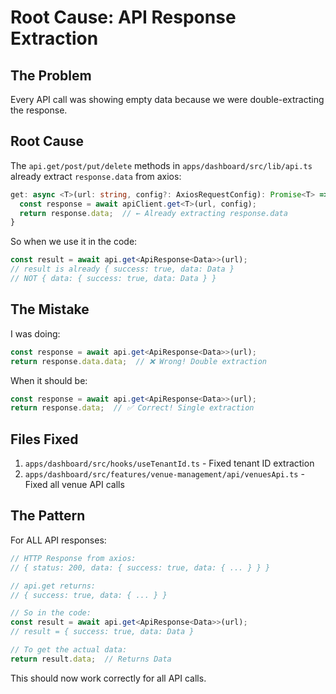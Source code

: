 # Root Cause: API Response Extraction

## The Problem
Every API call was showing empty data because we were double-extracting the response.

## Root Cause
The `api.get/post/put/delete` methods in `apps/dashboard/src/lib/api.ts` already extract `response.data` from axios:

```typescript
get: async <T>(url: string, config?: AxiosRequestConfig): Promise<T> => {
  const response = await apiClient.get<T>(url, config);
  return response.data;  // ← Already extracting response.data
}
```

So when we use it in the code:
```typescript
const result = await api.get<ApiResponse<Data>>(url);
// result is already { success: true, data: Data }
// NOT { data: { success: true, data: Data } }
```

## The Mistake
I was doing:
```typescript
const response = await api.get<ApiResponse<Data>>(url);
return response.data.data;  // ❌ Wrong! Double extraction
```

When it should be:
```typescript
const response = await api.get<ApiResponse<Data>>(url);
return response.data;  // ✅ Correct! Single extraction
```

## Files Fixed
1. `apps/dashboard/src/hooks/useTenantId.ts` - Fixed tenant ID extraction
2. `apps/dashboard/src/features/venue-management/api/venuesApi.ts` - Fixed all venue API calls

## The Pattern
For ALL API responses:
```typescript
// HTTP Response from axios:
// { status: 200, data: { success: true, data: { ... } } }

// api.get returns:
// { success: true, data: { ... } }

// So in the code:
const result = await api.get<ApiResponse<Data>>(url);
// result = { success: true, data: Data }

// To get the actual data:
return result.data;  // Returns Data
```

This should now work correctly for all API calls.

